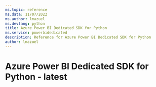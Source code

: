 ```yaml
---
ms.topic: reference
ms.data: 11/07/2022
ms.author: lmazuel
ms.devlang: python
title: Azure Power BI Dedicated SDK for Python
ms.service: powerbidedicated
description: Reference for Azure Power BI Dedicated SDK for Python
author: lmazuel
---
```

# Azure Power BI Dedicated SDK for Python - latest